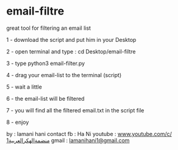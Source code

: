 # email-filtre
great tool for filtering an email list

1 - download the script and put him in your Desktop

2 - open terminal and type : cd Desktop/email-filtre

3 - type python3 email-filter.py

4 - drag your email-list to the terminal (script)

5 - wait a little

6 - the email-list will be filtered

7 - you will find all the filtered email.txt in the script file 

8 - enjoy

by : lamani hani 
contact fb : Ha Ni 
youtube : www.youtube.com/c/منضمةالهكرالعربية1
gmail : lamanihani1@gmail.com
